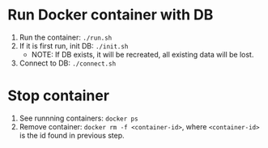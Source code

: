 # Run Docker container with DB

1. Run the container: `./run.sh`
2. If it is first run, init DB: `./init.sh`
    * NOTE: If DB exists, it will be recreated, all existing data will be lost.
3. Connect to DB: `./connect.sh`


# Stop container

1. See runnning containers: `docker ps`
2. Remove container: `docker rm -f <container-id>`, where `<container-id>` is the id found in previous step.
